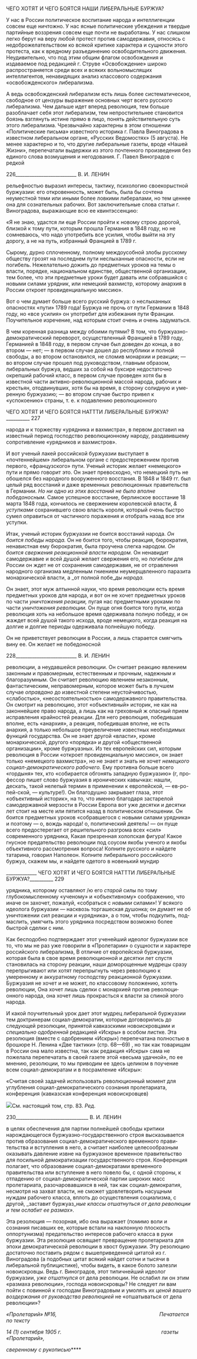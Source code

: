 ЧЕГО ХОТЯТ И ЧЕГО БОЯТСЯ НАШИ ЛИБЕРАЛЬНЫЕ БУРЖУА?

У нас в России политическое воспитание народа и интеллигенции совсем еще ни­чтожно. У нас ясные политические убеждения и твердые партийные воззрения совсем еще почти не выработаны. У нас слишком легко берут на веру любой протест против самодержавия, относясь с недоброжелательством ко всякой критике характера и сущ­ности этого протеста, как к вредному разъединению освободительного движения. Не­удивительно, что под этим общим флагом освобождения и издаваемое под редакцией г. Струве «Освобождение» широко распространяется среди всех и всяких вольномысля­щих интеллигентов, ненавидящих анализ классового содержания «освобожденского» либерализма.

А ведь освобожденский либерализм есть лишь более систематическое, свободное от цензуры выражение основных черт всего русского либерализма. Чем дальше идет впе­ред революция, тем больше разоблачает себя этот либерализм, тем непростительнее становится боязнь взглянуть истине прямо в лицо, понять действительную суть этого либерализма. Чрезвычайно характерны в этом отношении «Политические письма» из­вестного историка г. Павла Виноградова в известном либеральном органе, «Русских Ведомостях» (5 августа). Не менее характерно и то, что другие либеральные газеты, вроде «Нашей Жизни», перепечатали выдержки из этого почтенного произведения без единого слова возмущения и негодования. Г. Павел Виноградов с редкой

  

226__________________________ В. И. ЛЕНИН

рельефностью выразил интересы, тактику, психологию своекорыстной буржуазии: его откровенность, может быть, была бы сочтена неуместной теми или иными более лов­кими либералами, но тем ценнее она для сознательных рабочих. Вот заключительные слова статьи г. Виноградова, выражающие всю ее квинтэссенцию:

«Я не знаю, удастся ли еще России пройти к новому строю дорогой, близкой к тому пути, которым прошла Германия в 1848 году, но не сомневаюсь, что надо употребить все усилия, чтобы выйти на эту дорогу, а не на путь, избранный Францией в 1789 г.

Сырому, дурно сплоченному, полному междоусобной злобы русскому обществу грозят на последнем пути неслыханные опасности, если не погибель. Нежелательно дожить до предметных уроков на темы о власти, порядке, национальном единстве, общественной организации, тем более, что эти предметные уроки будет давать или собравшийся с новыми силами урядник, или немецкий вахмистр, которому анар­хия в России откроет провиденциальную миссию».

Вот о чем думает больше всего русский буржуа: о неслыханных опасностях «пути» 1789 года! Буржуа не прочь от пути Германии в 1848 году, но «все усилия» он употре­бит для избежания пути Франции. Поучительное изречение, над которым стоит очень и очень задуматься.

В чем коренная разница между обоими путями? В том, что буржуазно-демократический переворот, осуществленный Францией в 1789 году, Германией в 1848 году, в первом случае был доведен до конца, а во втором — нет; — в первом случае дошел до республики и полной свободы, а во втором остановился, не сломив монархии и реакции; — во втором случае прошел под руководством, главным образом, либераль­ных буржуа, ведших за собой на буксире недостаточно окрепший рабочий класс, в пер­вом случае проведен хотя бы в известной части активно-революционной массой наро­да, рабочих и крестьян, отодвинувших, хотя бы на время, в сторону солидную и уме­ренную буржуазию; — во втором случае быстро привел к «успокоению» страны, т. е. к подавлению революционного

  

ЧЕГО ХОТЯТ И ЧЕГО БОЯТСЯ НАТТТИ ЛИБЕРАЛЬНЫЕ БУРЖУА?__________ 227

народа и к торжеству «урядника и вахмистра», в первом доставил на известный период господство революционному народу, раздавившему сопротивление «урядников и вах­мистров».

И вот ученый лакей российской буржуазии выступает в «почтеннейшем» либераль­ном органе с предостережением против первого, «французского» пути. Ученый исто­рик желает «немецкого» пути и прямо говорит это. Он знает превосходно, что немец­кий путь не обошелся без народного вооруженного восстания. В 1848 и 1849 гг. был целый ряд восстаний и даже временных революционных правительств в Германии. _Но ни одно из этих восстаний не было вполне победоносным._ Самое успешное восстание, берлинское восстание 18 марта 1848 года, кончилось не свержением королевской вла­сти, _& уступками_ сохранившего свою власть короля, который очень быстро сумел опра­виться от частичного поражения и отобрать назад все эти уступки.

Итак, ученый историк буржуазии не боится восстаний народа. _Он боится победы народа._ Он не боится того, чтобы реакция, бюрократия, ненавистная ему бюрократия, была проучена слегка народом. _Он боится свержения реакционной власти народом._ Он ненавидит самодержавие и всей душой желает свержения его, но _погибели_ для России он ждет не от сохранения самодержавия, не от отравления народного организма мед­ленным гниением неумерщвленного паразита монархической власти, а _от полной побе­__ды народа._

Он знает, этот муж алтынной науки, что время революции есть время предметных уроков для народа, и вот он не хочет предметных уроков по части _уничтожения реак­ции,_ пугая нас предметными уроками по части _уничтожения революции._ Он пуще огня боится того пути, когда революция хоть на небольшое время одерживала полную побе­ду, и он жаждет всей душой такого исхода, вроде немецкого, когда реакция на долгие и долгие периоды одерживала полнейшую победу.

Он не приветствует революции в России, а лишь старается смягчить вину ее. Он же­лает не победоносной

  

228__________________________ В. И. ЛЕНИН

революции, а неудавшейся революции. Он считает реакцию явлением законным и пра­вомерным, естественным и прочным, надежным и благоразумным. Он считает револю­цию явлением незаконным, фантастическим, неправомерным, которое может быть в лучшем случае _оправдано_ до известной степени неустойчивостью, «слабостью», «несо­стоятельностью» самодержавного правительства. Он смотрит на революцию, этот «объективный» историк, не как на законнейшее право народа, а лишь как на греховный ж опасный прием исправления крайностей реакции. Для него революция, победившая вполне, есть «анархия», а реакция, победившая вполне, не есть анархия, а только не­большое преувеличение известных необходимых функций государства. Он не знает другой «власти», кроме монархической, другого «порядка» и другой «общественной организации», кроме буржуазных. Из тех европейских сил, которым революция в Рос­сии «откроет провиденциальную миссию», он знает только «немецкого вахмистра», но не знает и знать не хочет _немецкого социал-демократического рабочего._ Ему противна больше всего «гордыня» тех, кто «собирается обгонять западную буржуазию» (г, про­фессор пишет слово буржуазия в иронических кавычках: нашли, дескать, такой неле­пый термин в применении к европейской, — ев-ро-пей-ской, — культуре!). Он благо­душно закрывает глаза, этот «объективный историк», на то, что именно благодаря за­старелой самодержавной мерзости в России Европа вот уже десятки и десятки лет сто­ит на месте или пятится назад в политическом отношении. Он боится предметных уро­ков «собравшегося с новыми силами урядника» и поэтому — о, вождь народа! о, поли­тический деятель! — он пуще всего предостерегает от решительного разгрома всех «сил» современного урядника, Какая презренная холопская фигура! Какое гнусное пре­дательство революции под соусом якобы ученого и якобы объективного рассмотрения вопроса! Копните русского и найдете татарина, говорил Наполеон. Копните либераль­ного российского буржуа, скажем мы, и найдете одетого в новенький мундир

  

_____________ ЧЕГО ХОТЯТ И ЧЕГО БОЯТСЯ НАТТТИ ЛИБЕРАЛЬНЫЕ БУРЖУА?__________ 229

урядника, которому оставляют /ю его _старой_ силы по тому глубокомысленному «уче­ному» и «объективному» соображению, что иначе он захочет, пожалуй, «собраться с _новыми_ силами»! У всякого идеолога буржуазии — насквозь торгашеская душонка; он думает не об уничтожении _сил_ реакции и «урядника», а о том, чтобы подкупить, под­маслить, умягчить этого урядника посредством возможно более быстрой сделки с ним.

Как бесподобно подтверждает этот ученейший идеолог буржуазии все то, что мы не раз уже говорили в «Пролетарии» о сущности и характере российского либерализма, В отличие от европейской буржуазии, которая была в свое время революционной и де­сятки лет спустя становилась на сторону реакции, наши доморощенные мудрецы сразу перепрыгивают или хотят перепрыгнуть через революцию к умеренному и аккуратному господству реакционной буржуазии. Буржуазия не хочет и не может, по классовому положению, хотеть революции, Она хочет лишь сделки с монархией против революци­онного народа, она хочет лишь прокрасться к власти за спиной этого народа.

И какой поучительный урок дает этот мудрец либеральной буржуазии тем доктрине­рам социал-демократии, которые договорились до следующей резолюции, принятой кавказскими новоискровцами и _специально одобренной_ редакцией «Искры» в особом листке. Эта резолюция (вместе с одобрением «Искры») перепечатана полностью в бро­шюре Н. Ленина «Две тактики» (стр. 68—69) , но так как товарищам в России она мало известна, так как редакция «Искры» сама не пожелала перепечатать в своей газете этой «весьма удачной», по ее мнению, резолюции, то мы приводим ее здесь целиком в по­учение всем социал-демократам и в посрамление «Искры»:

«Считая своей задачей использовать революционный момент для углубления социал-демократического сознания пролетариата, конференция (кавказская конференция новоискровцев)

![](file:///C:/Users/bot32/AppData/Local/Temp/msohtmlclip1/01/clip_image001.png)См. настоящий том, стр. 83. _Ред._

  

230_______________________________ В. И. ЛЕНИН

в целях обеспечения для партии полнейшей свободы критики нарождающегося буржуазно-государственного строя высказывается против образования социал-демократического временного прави­тельства и вступления в него, а считает наиболее целесообразным оказывать давление извне на буржуаз­ное временное правительство для посильной демократизации государственного строя. Конференция по­лагает, что образование социал-демократами временного правительства или вступление в него повело бы, с одной стороны, к отпадению от социал-демократической партии широких масс пролетариата, раз­очаровавшихся в ней, так как социал-демократия, несмотря на захват власти, не сможет удовлетворить насущным нуждам рабочего класса, вплоть до осуществления социализма, с другой, _заставит буржуаз­__ные классы отшатнуться от дела революции и тем ослабит ее размах»._

Эта резолюция — позорная, ибо она выражает (помимо воли и сознания писавших ее, которые встали на наклонную плоскость оппортунизма) предательство интересов рабочего класса в руки буржуазии. Эта резолюция освящает превращение пролетариата для эпохи демократической революции в хвост буржуазии. Эту резолюцию достаточно поставить рядом с вышеприведенной цитатой из г. Виноградова (а подобных цитат вся­кий найдет сотни и тысячи в либеральной публицистике), чтобы видеть, в какое болото залезли новоискровцы. Ведь г. Виноградов, этот типичнейший идеолог буржуазии, _уже отшатнулся_ от дела революции. Не ослабил ли он этим «размаха революции», господа новоискровцы? Не следует ли вам пойти с повинной к господам Виноградовым и умо­лять их _ценой вашего воздержания от руководства революцией_ не «отшатываться от дела революции»?

_«Пролетарий» №16,                                                                       Печатается по тексту_

_14 (1) сентября 1905 г.                                                                     газеты «Пролетарий»,_

_сверенному с рукописью_****